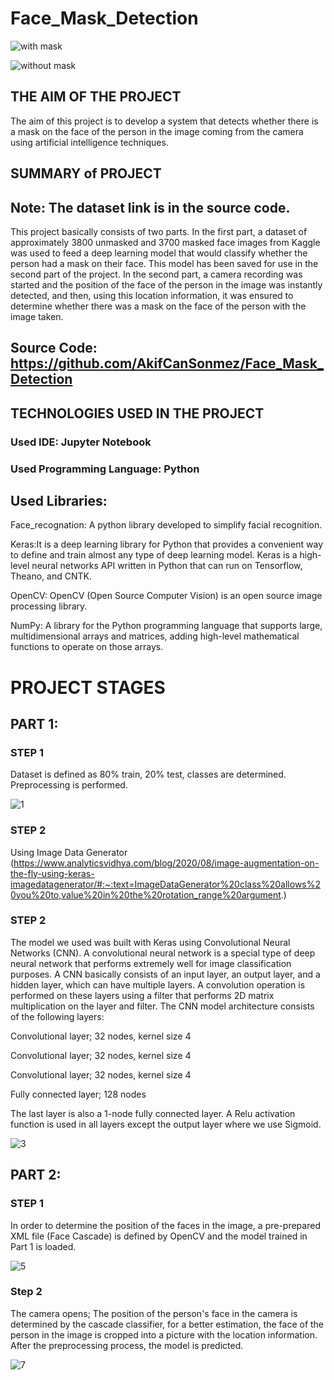 # Face_Mask_Detection
![with mask](https://user-images.githubusercontent.com/78687240/158613032-159b26f5-ec42-4b98-a5bd-968fbbea547b.png)

![without mask](https://user-images.githubusercontent.com/78687240/158613053-9b999210-d7bf-4a10-9c52-cada4de99b48.png)

## THE AIM OF THE PROJECT

The aim of this project is to develop a system that detects whether there is a mask on the face of the person in the image coming from the camera using artificial intelligence techniques.

## SUMMARY of PROJECT

## Note: The dataset link is in the source code.

This project basically consists of two parts. In the first part, a dataset of approximately 3800 unmasked and 3700 masked face images from Kaggle was used to feed a deep learning model that would classify whether the person had a mask on their face. This model has been saved for use in the second part of the project. In the second part, a camera recording was started and the position of the face of the person in the image was instantly detected, and then, using this location information, it was ensured to determine whether there was a mask on the face of the person with the image taken.

## Source Code: https://github.com/AkifCanSonmez/Face_Mask_Detection

## TECHNOLOGIES USED IN THE PROJECT

### Used IDE: Jupyter Notebook

### Used Programming Language: Python

## Used Libraries:

Face_recognation: A python library developed to simplify facial recognition.

Keras:It is a deep learning library for Python that provides a convenient way to define and train almost any type of deep learning model. Keras is a high-level neural networks API written in Python that can run on Tensorflow, Theano, and CNTK.

OpenCV: OpenCV (Open Source Computer Vision) is an open source image processing library.

NumPy: A library for the Python programming language that supports large, multidimensional arrays and matrices, adding high-level mathematical functions to operate on those arrays.


# PROJECT STAGES

## PART 1: 

### STEP 1 
Dataset is defined as 80% train, 20% test, classes are determined. Preprocessing is performed.

![1](https://user-images.githubusercontent.com/78687240/158424292-2d1d6d98-e19f-41f9-aab1-cc5da59bac92.png)

### STEP 2
Using Image Data Generator (https://www.analyticsvidhya.com/blog/2020/08/image-augmentation-on-the-fly-using-keras-imagedatagenerator/#:~:text=ImageDataGenerator%20class%20allows%20you%20to,value%20in%20the%20rotation_range%20argument.)

### STEP 2 
The model we used was built with Keras using Convolutional Neural Networks (CNN). A convolutional neural network is a special type of deep neural network that performs extremely well for image classification purposes. A CNN basically consists of an input layer, an output layer, and a hidden layer, which can have multiple layers. A convolution operation is performed on these layers using a filter that performs 2D matrix multiplication on the layer and filter. The CNN model architecture consists of the following layers:

Convolutional layer; 32 nodes, kernel size 4

Convolutional layer; 32 nodes, kernel size 4

Convolutional layer; 32 nodes, kernel size 4

Fully connected layer; 128 nodes

The last layer is also a 1-node fully connected layer. A Relu activation function is used in all layers except the output layer where we use Sigmoid.

![3](https://user-images.githubusercontent.com/78687240/158425193-24ee28b6-5f45-4f24-a229-bba52c3cdab6.png)

## PART 2:

### STEP 1
In order to determine the position of the faces in the image, a pre-prepared XML file (Face Cascade) is defined by OpenCV and the model trained in Part 1 is loaded. 

![5](https://user-images.githubusercontent.com/78687240/158425550-3e7ceaaf-36d0-44cd-92f7-3edb03217cef.png)

### Step 2
The camera opens; The position of the person's face in the camera is determined by the cascade classifier, for a better estimation, the face of the person in the image is cropped into a picture with the location information. After the preprocessing process, the model is predicted.

![7](https://user-images.githubusercontent.com/78687240/158566726-509cb6a2-17eb-415a-975b-57d0eca8526f.png)
